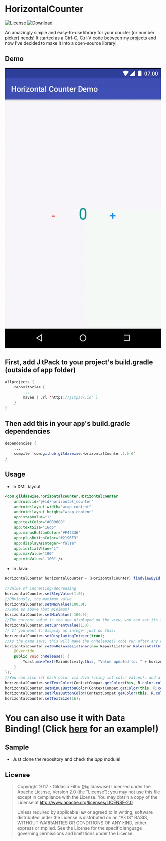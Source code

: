 # HorizontalCounter
[![License](https://img.shields.io/badge/license-Apache%202-green.svg)](https://www.apache.org/licenses/LICENSE-2.0)
[![Download](https://jitpack.io/v/gildaswise/HorizontalCounter.svg)](https://jitpack.io/#gildaswise/HorizontalCounter)

An amazingly simple and easy-to-use library for your counter (or number picker) needs! It started as a Ctrl-C, Ctrl-V code between my projects and now I've decided to make it into a open-source library!

## Demo

![GIF](https://raw.githubusercontent.com/gildaswise/HorizontalCounter/master/art/demo.gif)

## First, add JitPack to your project's build.gradle (outside of app folder)

```java
allprojects {
    repositories {
        ...
        maven { url 'https://jitpack.io' }
    }
}
```

## Then add this in your app's build.gradle dependencies

```java
dependencies {
    ...
    compile 'com.github.gildaswise:HorizontalCounter:1.0.6'
}
```

## Usage

* In XML layout:

```xml
<com.gildaswise.horizontalcounter.HorizontalCounter
    android:id="@+id/horizontal_counter"
    android:layout_width="wrap_content"
    android:layout_height="wrap_content"
    app:stepValue="1"
    app:textColor="#009688"
    app:textSize="16dp"
    app:minusButtonColor="#F44336"
    app:plusButtonColor="#2196F3"
    app:displayAsInteger="false"
    app:initialValue="1"
    app:maxValue="100"
    app:minValue="-100" />
```

* In Java:

```java
HorizontalCounter horizontalCounter = (HorizontalCounter) findViewById(R.id.horizontal_counter);

//Value of increasing/decreasing
horizontalCounter.setStepValue(1.0); 
//Obviously, the maximum value
horizontalCounter.setMaxValue(100.0);
//Same as above (but minimum)
horizontalCounter.setMinValue(-100.0);
//The current value is the one displayed on the view, you can set its starting value here, or via XML above
horizontalCounter.setCurrentValue(1.0);
// If you want to display as integer just do this:
horizontalCounter.setDisplayingInteger(true);
//As the name says, this will make the onRelease() code run after any of the buttons is released, either in a long press, or single press
horizontalCounter.setOnReleaseListener(new RepeatListener.ReleaseCallback() {
    @Override
    public void onRelease() {
        Toast.makeText(MainActivity.this, "Value updated to: " + horizontalCounter.getCurrentValue(), Toast.LENGTH_SHORT).show();
    }
});
//You can also set each color via Java (using int color values), and also value's textSize
horizontalCounter.setTextColor(ContextCompat.getColor(this, R.color.colorAccent));
horizontalCounter.setMinusButtonColor(ContextCompat.getColor(this, R.color.colorPrimary));
horizontalCounter.setPlusButtonColor(ContextCompat.getColor(this, R.color.colorPrimaryDark));
horizontalCounter.setTextSize(16);

```

# You can also use it with Data Binding! (Click [here](https://github.com/gildaswise/HorizontalCounter/blob/master/app/src/main/java/com/gildaswise/horizontalcounterdemo/MainActivityDataBinding.java) for an example!)

## Sample

* Just clone the repository and check the *app* module!


## License

> Copyright 2017 - Gildásio Filho (@gildaswise)
> Licensed under the Apache License, Version 2.0 (the "License");
> you may not use this file except in compliance with the License.
> You may obtain a copy of the License at
> http://www.apache.org/licenses/LICENSE-2.0
> 
> Unless required by applicable law or agreed to in writing, software
> distributed under the License is distributed on an "AS IS" BASIS,
> WITHOUT WARRANTIES OR CONDITIONS OF ANY KIND, either express or implied.
> See the License for the specific language governing permissions and
> limitations under the License.
 